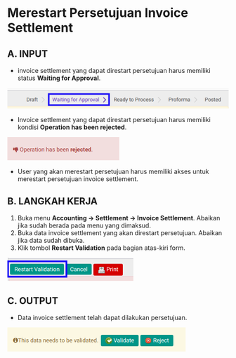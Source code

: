 # Merestart Persetujuan Invoice Settlement

## A. INPUT

* invoice settlement yang dapat direstart persetujuan harus memiliki status **Waiting for Approval**.

![](../../img/invoice-settlement/status-waiting-for-approval.png)

* Invoice settlement yang dapat direstart persetujuan harus memiliki kondisi **Operation has been rejected**.

![](../../img/invoice-settlement/output-ditolak.png)

* User yang akan merestart persetujuan harus memiliki akses untuk merestart persetujuan invoice settlement.

## B. LANGKAH KERJA

1. Buka menu **Accounting -> Settlement -> Invoice Settlement**. Abaikan jika sudah berada pada menu yang dimaksud.
2. Buka data invoice settlement yang akan direstart persetujuan. Abaikan jika data sudah dibuka.
3. Klik tombol **Restart Validation** pada bagian atas-kiri form.

![](../../img/invoice-settlement/tombol-restart-validation.png)

## C. OUTPUT

* Data invoice settlement telah dapat dilakukan persetujuan.

![](../../img/invoice-settlement/output-restart-persetujuan.png)
